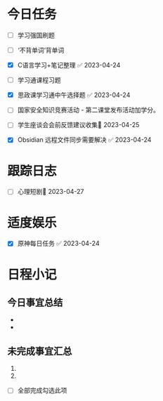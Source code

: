 # 今日任务

- [ ] 学习强国刷题
- [ ] ‘不背单词’背单词
- [x] C语言学习+笔记整理 ✅ 2023-04-24
- [ ] 学习通课程习题
- [x] 思政课学习通中午选择题 ✅ 2023-04-24
- [ ] 国家安全知识竞赛活动 - 第二课堂发布活动加学分。
- [ ] 学生座谈会会前反馈建议收集📅 2023-04-25 
- [x] Obsidian 远程文件同步需要解决 ✅ 2023-04-24


# 跟踪日志

- [ ] 心理短剧📅 2023-04-27 


# 适度娱乐

- [x] 原神每日任务 ✅ 2023-04-24


# 日程小记

## 今日事宜总结

- 
- 

## 未完成事宜汇总

1. 
2. 

- [ ] 全部完成勾选此项



